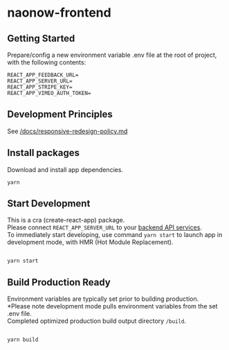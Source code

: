 # naonow-frontend

## Getting Started

Prepare/config a new environment variable .env file at the root of project, with the following contents:

```console
REACT_APP_FEEDBACK_URL=  
REACT_APP_SERVER_URL=
REACT_APP_STRIPE_KEY=  
REACT_APP_VIMEO_AUTH_TOKEN=  
```

## Development Principles

See [/docs/responsive-redesign-policy.md](docs/responsive-redesign-policy.md)

## Install packages

Download and install app dependencies.

```console
yarn
```

## Start Development

This is a cra (create-react-app) package.  
Please connect `REACT_APP_SERVER_URL` to your [backend API services](https://github.com/naonow-tutoring/naonow-frontend).  
To immediately start developing, use command `yarn start` to launch app in development mode, with HMR (Hot Module Replacement).

```console

yarn start

```

## Build Production Ready

Environment variables are typically set prior to building production.  
*Please note development mode pulls environment variables from the set .env file.  
Completed optimized production build output directory `/build`.

```console

yarn build

```
